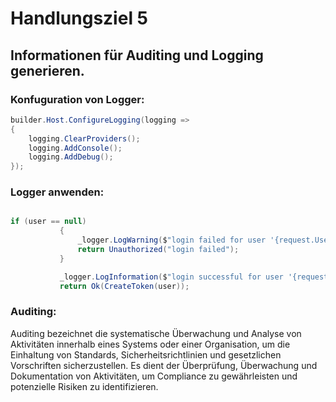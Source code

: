 # Handlungsziel 5
## Informationen für Auditing und Logging generieren.

### Konfuguration von Logger:
```csharp
builder.Host.ConfigureLogging(logging =>
{
    logging.ClearProviders();
    logging.AddConsole();
    logging.AddDebug();
});

```


### Logger anwenden:
 ```csharp

if (user == null)
            {
                _logger.LogWarning($"login failed for user '{request.Username}'");
                return Unauthorized("login failed");
            }

            _logger.LogInformation($"login successful for user '{request.Username}'");
            return Ok(CreateToken(user));
```

### Auditing:

Auditing bezeichnet die systematische Überwachung und Analyse von Aktivitäten innerhalb eines Systems oder einer Organisation, um die Einhaltung von Standards, Sicherheitsrichtlinien und gesetzlichen Vorschriften sicherzustellen. Es dient der Überprüfung, Überwachung und Dokumentation von Aktivitäten, um Compliance zu gewährleisten und potenzielle Risiken zu identifizieren.
